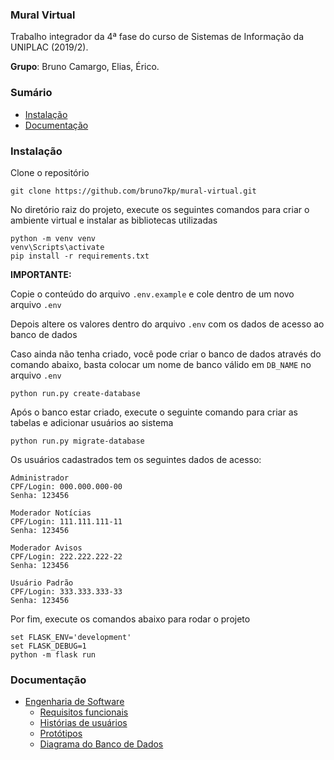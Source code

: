 ### Mural Virtual

Trabalho integrador da 4ª fase do curso de Sistemas de Informação da UNIPLAC (2019/2).

**Grupo**: Bruno Camargo, Elias, Érico. 

### Sumário

- [Instalação](#instalação)
- [Documentação](#documentação)

### Instalação

Clone o repositório

```
git clone https://github.com/bruno7kp/mural-virtual.git
```

No diretório raiz do projeto, execute os seguintes comandos para criar o ambiente virtual e instalar as bibliotecas utilizadas

```
python -m venv venv
venv\Scripts\activate
pip install -r requirements.txt
```

**IMPORTANTE:**

Copie o conteúdo do arquivo ```.env.example``` e cole dentro de um novo arquivo ```.env```

Depois altere os valores dentro do arquivo ```.env``` com os dados de acesso ao banco de dados

Caso ainda não tenha criado, você pode criar o banco de dados através do comando abaixo, basta colocar um nome de banco válido em ```DB_NAME``` no arquivo ```.env```

```
python run.py create-database
```

Após o banco estar criado, execute o seguinte comando para criar as tabelas e adicionar usuários ao sistema

```
python run.py migrate-database
```

Os usuários cadastrados tem os seguintes dados de acesso:
```
Administrador
CPF/Login: 000.000.000-00
Senha: 123456
```
```
Moderador Notícias
CPF/Login: 111.111.111-11
Senha: 123456
```
```
Moderador Avisos
CPF/Login: 222.222.222-22
Senha: 123456
```
```
Usuário Padrão
CPF/Login: 333.333.333-33
Senha: 123456
```

Por fim, execute os comandos abaixo para rodar o projeto

```
set FLASK_ENV='development'
set FLASK_DEBUG=1
python -m flask run
```

### Documentação

- [Engenharia de Software](engenharia)
    - [Requisitos funcionais](engenharia/Requisitos%20funcionais.md)
    - [Histórias de usuários](engenharia/Histórias%20de%20usuário.md)
    - [Protótipos](https://xd.adobe.com/view/f1172239-6a23-42ff-67a1-1df87d96ea71-8726/)
    - [Diagrama do Banco de Dados](https://dbdiagram.io/d/5d8befd4ff5115114db4a296)